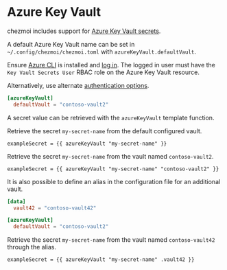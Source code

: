 # Azure Key Vault

chezmoi includes support for [Azure Key Vault secrets](https://learn.microsoft.com/en-us/azure/key-vault/secrets/about-secrets).

A default Azure Key Vault name can be set in `~/.config/chezmoi/chezmoi.toml` with
`azureKeyVault.defaultVault`.

Ensure [Azure CLI](https://learn.microsoft.com/en-us/cli/azure/install-azure-cli) is installed and
[log in](https://learn.microsoft.com/en-us/azure/developer/go/azure-sdk-authentication?tabs=bash#azureCLI).
The logged in user must have the `Key Vault Secrets User` RBAC role on the Azure Key Vault resource.

Alternatively, use alternate [authentication options](https://learn.microsoft.com/en-us/azure/developer/go/azure-sdk-authentication?tabs=bash#2-authenticate-with-azure).


```toml title="~/.config/chezmoi/chezmoi.toml"
[azureKeyVault]
  defaultVault = "contoso-vault2"
```

A secret value can be retrieved with the `azureKeyVault` template function.

Retrieve the secret `my-secret-name` from the default configured vault.

```
exampleSecret = {{ azureKeyVault "my-secret-name" }}
```

Retrieve the secret `my-secret-name` from the vault named `contoso-vault2`.

```
exampleSecret = {{ azureKeyVault "my-secret-name" "contoso-vault2" }}
```

It is also possible to define an alias in the configuration file for an
additional vault.

```toml title="~/.config/chezmoi/chezmoi.toml"
[data]
  vault42 = "contoso-vault42"

[azureKeyVault]
  defaultVault = "contoso-vault2"
```

Retrieve the secret `my-secret-name` from the vault named `contoso-vault42`
through the alias.

```
exampleSecret = {{ azureKeyVault "my-secret-name" .vault42 }}
```
